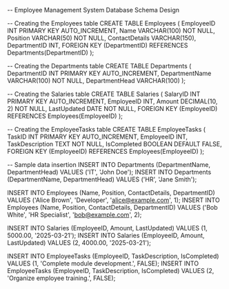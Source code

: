 -- Employee Management System Database Schema Design

-- Creating the Employees table
CREATE TABLE Employees (
    EmployeeID INT PRIMARY KEY AUTO_INCREMENT,
    Name VARCHAR(100) NOT NULL,
    Position VARCHAR(50) NOT NULL,
    ContactDetails VARCHAR(150),
    DepartmentID INT,
    FOREIGN KEY (DepartmentID) REFERENCES Departments(DepartmentID)
);

-- Creating the Departments table
CREATE TABLE Departments (
    DepartmentID INT PRIMARY KEY AUTO_INCREMENT,
    DepartmentName VARCHAR(100) NOT NULL,
    DepartmentHead VARCHAR(100)
);

-- Creating the Salaries table
CREATE TABLE Salaries (
    SalaryID INT PRIMARY KEY AUTO_INCREMENT,
    EmployeeID INT,
    Amount DECIMAL(10, 2) NOT NULL,
    LastUpdated DATE NOT NULL,
    FOREIGN KEY (EmployeeID) REFERENCES Employees(EmployeeID)
);

-- Creating the EmployeeTasks table
CREATE TABLE EmployeeTasks (
    TaskID INT PRIMARY KEY AUTO_INCREMENT,
    EmployeeID INT,
    TaskDescription TEXT NOT NULL,
    IsCompleted BOOLEAN DEFAULT FALSE,
    FOREIGN KEY (EmployeeID) REFERENCES Employees(EmployeeID)
);

-- Sample data insertion
INSERT INTO Departments (DepartmentName, DepartmentHead) VALUES ('IT', 'John Doe');
INSERT INTO Departments (DepartmentName, DepartmentHead) VALUES ('HR', 'Jane Smith');

INSERT INTO Employees (Name, Position, ContactDetails, DepartmentID) VALUES ('Alice Brown', 'Developer', 'alice@example.com', 1);
INSERT INTO Employees (Name, Position, ContactDetails, DepartmentID) VALUES ('Bob White', 'HR Specialist', 'bob@example.com', 2);

INSERT INTO Salaries (EmployeeID, Amount, LastUpdated) VALUES (1, 5000.00, '2025-03-21');
INSERT INTO Salaries (EmployeeID, Amount, LastUpdated) VALUES (2, 4000.00, '2025-03-21');

INSERT INTO EmployeeTasks (EmployeeID, TaskDescription, IsCompleted) VALUES (1, 'Complete module development.', FALSE);
INSERT INTO EmployeeTasks (EmployeeID, TaskDescription, IsCompleted) VALUES (2, 'Organize employee training.', FALSE);
